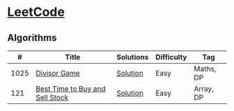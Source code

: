 # [LeetCode](https://lgiteetcode.com/problemset/algorithms/) 

## Algorithms

|  #  |      Title     |   Solutions    | Difficulty  | Tag                   
|-----|----------------|---------------|-------------|-------------
|1025|[Divisor Game](https://leetcode.com/problems/divisor-game/)|[Solution](../master/solutions/dp/1025.java) |Easy|Maths, DP|
|121|[Best Time to Buy and Sell Stock](https://leetcode.com/problems/best-time-to-buy-and-sell-stock/)|[Solution](../master/solutions/dp/121.java) |Easy|Array, DP|